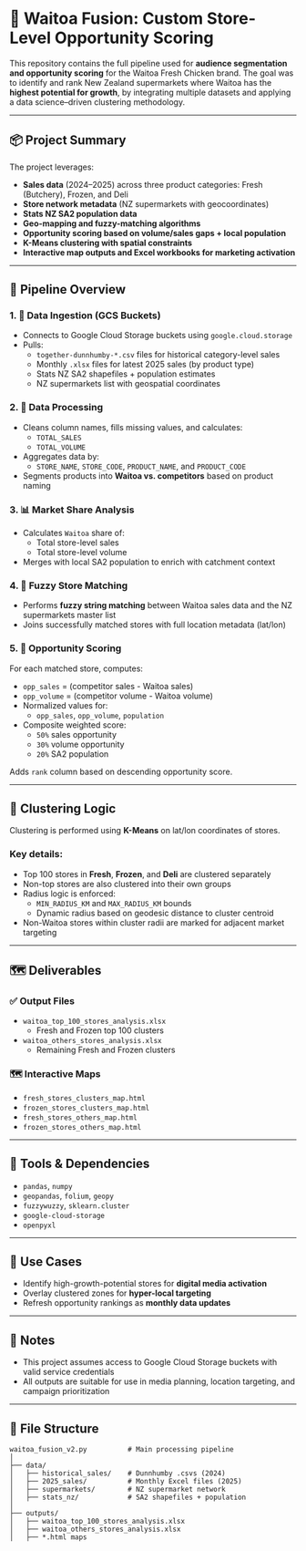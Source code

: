 # 🐔 Waitoa Fusion: Custom Store-Level Opportunity Scoring

This repository contains the full pipeline used for **audience segmentation and opportunity scoring** for the Waitoa Fresh Chicken brand. The goal was to identify and rank New Zealand supermarkets where Waitoa has the **highest potential for growth**, by integrating multiple datasets and applying a data science–driven clustering methodology.

---

## 📦 Project Summary

The project leverages:
- **Sales data** (2024–2025) across three product categories: Fresh (Butchery), Frozen, and Deli
- **Store network metadata** (NZ supermarkets with geocoordinates)
- **Stats NZ SA2 population data**
- **Geo-mapping and fuzzy-matching algorithms**
- **Opportunity scoring based on volume/sales gaps + local population**
- **K-Means clustering with spatial constraints**
- **Interactive map outputs and Excel workbooks for marketing activation**

---

## 🧱 Pipeline Overview

### 1. 🚚 Data Ingestion (GCS Buckets)
- Connects to Google Cloud Storage buckets using `google.cloud.storage`
- Pulls:
  - `together-dunnhumby-*.csv` files for historical category-level sales
  - Monthly `.xlsx` files for latest 2025 sales (by product type)
  - Stats NZ SA2 shapefiles + population estimates
  - NZ supermarkets list with geospatial coordinates

### 2. 🧹 Data Processing
- Cleans column names, fills missing values, and calculates:
  - `TOTAL_SALES`
  - `TOTAL_VOLUME`
- Aggregates data by:
  - `STORE_NAME`, `STORE_CODE`, `PRODUCT_NAME`, and `PRODUCT_CODE`
- Segments products into **Waitoa vs. competitors** based on product naming

### 3. 📊 Market Share Analysis
- Calculates `Waitoa` share of:
  - Total store-level sales
  - Total store-level volume
- Merges with local SA2 population to enrich with catchment context

### 4. 🤖 Fuzzy Store Matching
- Performs **fuzzy string matching** between Waitoa sales data and the NZ supermarkets master list
- Joins successfully matched stores with full location metadata (lat/lon)

### 5. 🧠 Opportunity Scoring
For each matched store, computes:
- `opp_sales` = (competitor sales - Waitoa sales)
- `opp_volume` = (competitor volume - Waitoa volume)
- Normalized values for:
  - `opp_sales`, `opp_volume`, `population`
- Composite weighted score:
  - `50%` sales opportunity
  - `30%` volume opportunity
  - `20%` SA2 population

Adds `rank` column based on descending opportunity score.

---

## 📍 Clustering Logic

Clustering is performed using **K-Means** on lat/lon coordinates of stores.

### Key details:
- Top 100 stores in **Fresh**, **Frozen**, and **Deli** are clustered separately
- Non-top stores are also clustered into their own groups
- Radius logic is enforced:
  - `MIN_RADIUS_KM` and `MAX_RADIUS_KM` bounds
  - Dynamic radius based on geodesic distance to cluster centroid
- Non-Waitoa stores within cluster radii are marked for adjacent market targeting

---

## 🗺️ Deliverables

### ✅ Output Files
- `waitoa_top_100_stores_analysis.xlsx`
  - Fresh and Frozen top 100 clusters
- `waitoa_others_stores_analysis.xlsx`
  - Remaining Fresh and Frozen clusters

### 🗺️ Interactive Maps
- `fresh_stores_clusters_map.html`
- `frozen_stores_clusters_map.html`
- `fresh_stores_others_map.html`
- `frozen_stores_others_map.html`

---

## 🧠 Tools & Dependencies

- `pandas`, `numpy`
- `geopandas`, `folium`, `geopy`
- `fuzzywuzzy`, `sklearn.cluster`
- `google-cloud-storage`
- `openpyxl`

---

## 🧪 Use Cases

- Identify high-growth-potential stores for **digital media activation**
- Overlay clustered zones for **hyper-local targeting**
- Refresh opportunity rankings as **monthly data updates**

---

## 📌 Notes

- This project assumes access to Google Cloud Storage buckets with valid service credentials
- All outputs are suitable for use in media planning, location targeting, and campaign prioritization

---

## 📂 File Structure

```plaintext
waitoa_fusion_v2.py          # Main processing pipeline
│
├── data/
│   ├── historical_sales/    # Dunnhumby .csvs (2024)
│   ├── 2025_sales/          # Monthly Excel files (2025)
│   ├── supermarkets/        # NZ supermarket network
│   ├── stats_nz/            # SA2 shapefiles + population
│
├── outputs/
│   ├── waitoa_top_100_stores_analysis.xlsx
│   ├── waitoa_others_stores_analysis.xlsx
│   ├── *.html maps

